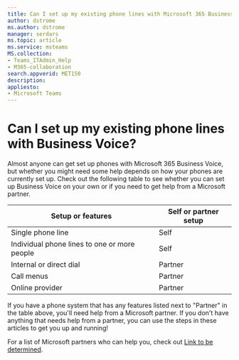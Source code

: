 ```yaml
---
title: Can I set up my existing phone lines with Microsoft 365 Business Voice?
author: dstrome 
ms.author: dstrome
manager: serdars
ms.topic: article
ms.service: msteams
MS.collection: 
- Teams_ITAdmin_Help
- M365-collaboration
search.appverid: MET150
description: 
appliesto: 
- Microsoft Teams
---
```


# Can I set up my existing phone lines with Business Voice?

Almost anyone can get set up phones with Microsoft 365 Business Voice, but whether you might need some help depends on how your phones are currently set up. Check out the following table to see whether you can set up Business Voice on your own or if you need to get help from a Microsoft partner.

| Setup or features                            | Self or partner setup |
|----------------------------------------------|-----------------------|
| Single phone line                            | Self                  |
| Individual phone lines to one or more people | Self                  |
| Internal or direct dial                      | Partner               |
| Call menus                                   | Partner               |
| Online provider                              | Partner               |

If you have a phone system that has any features listed next to "Partner" in the table above, you'll need help from a Microsoft partner. If you don't have anything that needs help from a partner, you can use the steps in these articles to get you up and running! 

For a list of Microsoft partners who can help you, check out [Link to be determined](https://microsoft.com).

